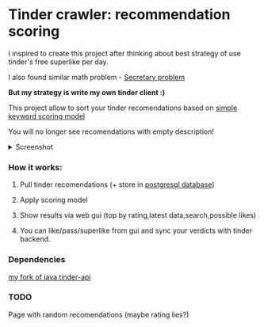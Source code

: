 # Tinder crawler: recommendation scoring

I inspired to create this project after thinking about best strategy of use tinder's free superlike per day. 

I also found similar math problem - [Secretary problem](https://en.wikipedia.org/wiki/Secretary_problem)

**But my strategy is write my own tinder client :)**

This project allow to sort your tinder recomendations based on [simple keyword scoring model](/src/main/java/ru/gotinder/crawler/scoring/ScoringModelService.java)

You will no longer see recomendations with empty description!

<details><summary>Screenshot</summary>
<p>

 ![](etc/screenv2.png)

</p>
</details>

### How it works: 

1. Pull tinder recomendations (+ store in [postgresql database](/sql/schema.sql))

2. Apply scoring model

3. Show results via web gui (top by rating,latest data,search,possible likes)

4. You can like/pass/superlike from gui and sync your verdicts with tinder backend.

### Dependencies
[my fork of java tinder-api](https://github.com/mark-dev/tinder-api)

### TODO

Page with random recomendations (maybe rating lies?) 